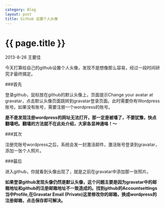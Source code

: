 ```yaml
---
category: Blog
layout: post
title: Github 设置个人头像 
---
```


{{ page.title }}
================

<p class="meta">2013-8-26 王要佳</p>

今天打算给自己的github设置个人头像，发现不是想像那么容易，经过一段时间研究才最终搞定。

###首先

登录github，鼠标放在github的默认头像上，页面提示Change your avatar at gravatar，点击默认头像页面跳转到gravatar登录页面。此时需要你有Wordpress账号。如果没有账号，需要注册一个wordpress的账号。

**是不是发现注册wordpress的网址无法打开，那一定是被墙了，不要犹豫，快点翻墙吧。翻墙的方法就不在此处介绍，大家各显神通咯！～**

###其次

注册完账号wordpress之后，系统会发一封激活邮件，激活账号登录到gravatar，添加一张个人照片。

###最后

进入github，你就看到头像出现了，就是之前在gravatar中添加那一张照片。

**如果登录github发现头像仍然是默认头像，这个问题主要是因为gravatar中的邮箱地址和github的注册邮箱地址不一致造成的。找到github的Accountsettings当中Profile,在Gravatar Email (Private)这里修改你的邮箱，换成wordpress的注册邮箱，点击保存即可解决。**








